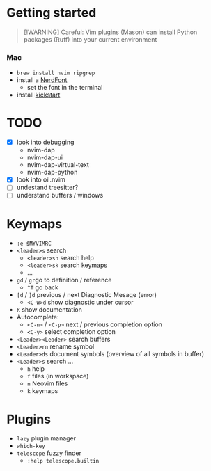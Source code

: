 # Getting started
>[!WARNING] Careful: Vim plugins (Mason) can install Python packages (Ruff) into your current environment
### Mac
- `brew install nvim ripgrep`
- install a [NerdFont](https://www.nerdfonts.com/#home)
	- set the font in the terminal
- install [kickstart](https://github.com/nvim-lua/kickstart.nvim)

# TODO
- [x] look into debugging
	- nvim-dap
	- nvim-dap-ui
	- nvim-dap-virtual-text
	- nvim-dap-python
- [x] look into oil.nvim
- [ ] undestand treesitter?
- [ ] understand buffers / windows
# Keymaps

- `:e $MYVIMRC`
- `<leader>s` search
	- `<leader>sh` search help
	- `<leader>sk` search keymaps
	- ...
- `gd` / `gr`go to definition / reference
	- `^T` go back
- `[d` / `]d` previous / next Diagnostic Mesage (error)
	- `<C-W>d` show diagnostic under cursor
- `K` show documentation
- Autocomplete:
	- `<C-n>` / `<C-p>` next / previous completion option
	- `<C-y>` select completion option
- `<Leader><Leader>` search buffers
- `<Leader>rn` rename symbol
- `<Leader>ds` document symbols (overview of all symbols in buffer)
- `<Leader>s` search ...
	- `h` help
	- `f` files (in workspace)
	- `n` Neovim files
	- `k` keymaps

# Plugins
- `lazy` plugin manager
- `which-key`
- `telescope` fuzzy finder
	- `:help telescope.builtin`